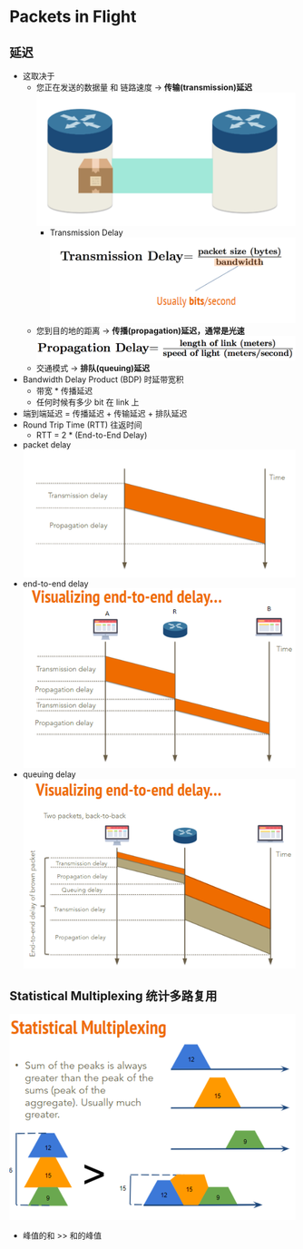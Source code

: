 # Packets in Flight

## 延迟
- 这取决于
  - 您正在发送的数据量 和 链路速度 → **传输(transmission)延迟**  
  ![TransnissionDelay](imgs/TransnissionDelay.png)
    - Transmission Delay  
    ![TransnissionDelayCalculation](imgs/TransnissionDelayCalculation.png)
  - 您到目的地的距离 → **传播(propagation)延迟，通常是光速**  
  ![PropagationDelay](imgs/PropagationDelay.png)
  - 交通模式 → **排队(queuing)延迟**
- Bandwidth Delay Product (BDP) 时延带宽积
  - 带宽 * 传播延迟
  - 任何时候有多少 bit 在 link 上
- 端到端延迟 = 传播延迟 + 传输延迟 + 排队延迟
- Round Trip Time (RTT) 往返时间
  - RTT = 2 * (End-to-End Delay)
- packet delay  
![VisualizingPacketDelay](imgs/VisualizingPacketDelay.png)
- end-to-end delay  
![VisualizingEndToEndDelay](imgs/VisualizingEndToEndDelay.png)
- queuing delay  
![VisualizingQueuingDelay](imgs/VisualizingQueuingDelay.png)

## Statistical Multiplexing 统计多路复用
![StatisticalMultiplexing](imgs/StatisticalMultiplexing.png)
- 峰值的和 >> 和的峰值
